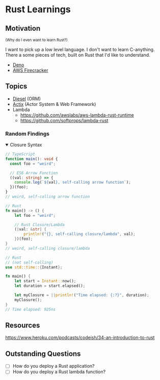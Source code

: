 # Rust Learnings

## Motivation

<small>(Why do I even want to learn Rust?)</small>

I want to pick up a low level language.
I don't want to learn C-anything.
There a some pieces of tech, built on Rust that I'd like to understand.

- [Deno](https://deno.land/)
- [AWS Firecracker](https://aws.amazon.com/blogs/aws/firecracker-lightweight-virtualization-for-serverless-computing/)

## Topics

- [Diesel](http://diesel.rs/) (ORM)
- [Actix](https://actix.rs/) (Actor System & Web Framework)
- Lambda
  - https://github.com/awslabs/aws-lambda-rust-runtime
  - https://github.com/softprops/lambda-rust

### Random Findings

<details open>
<summary>Closure Syntax</summary>

```ts
// TypeScript
function main(): void {
  const foo = "weird";

  // ES6 Arrow Function
  ((val: string) => {
    console.log(`${val}, self-calling arrow function`);
  })(foo);
}
// weird, self-calling arrow function
```

```rust
// Rust
fn main() -> () {
    let foo = "weird";

    // Rust Closure/Lambda
    (|val: &str| {
        println!("{}, self-calling closure/lambda", val);
    })(foo);
}
// weird, self-calling closure/lambda
```

```rust
// Rust
// (not self-calling)
use std::time::{Instant};

fn main() {
    let start = Instant::now();
    let duration = start.elapsed();

    let myClosure = ||println!("Time elapsed: {:?}", duration);
    myClosure();
}
// Time elapsed: 925ns
```

</details>

## Resources

https://www.heroku.com/podcasts/codeish/34-an-introduction-to-rust

## Outstanding Questions

- [ ] How do you deploy a Rust application?
- [ ] How do you deploy a Rust lambda function?
